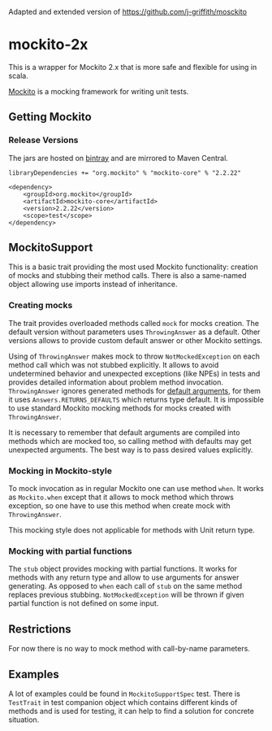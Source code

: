 Adapted and extended version of https://github.com/j-griffith/mosckito

# mockito-2x

This is a wrapper for Mockito 2.x that is more safe and flexible for using in scala.

[Mockito](http://site.mockito.org/) is a mocking framework for writing unit tests. 

## Getting Mockito 

### Release Versions

The jars are hosted on [bintray](https://bintray.com/mockito) and are mirrored to Maven Central.
  
```
libraryDependencies += "org.mockito" % "mockito-core" % "2.2.22"
```

```
<dependency>
    <groupId>org.mockito</groupId>
    <artifactId>mockito-core</artifactId>
    <version>2.2.22</version>
    <scope>test</scope>
</dependency>

```


## MockitoSupport

This is a basic trait providing the most used Mockito functionality: creation of mocks and stubbing their method calls. There is also a same-named object allowing use imports instead of inheritance.

### Creating mocks

The trait provides overloaded methods called ```mock``` for mocks creation. The default version without parameters uses ```ThrowingAnswer``` as a default. Other versions allows to provide custom default answer or other Mockito settings.

Using of ```ThrowingAnswer``` makes mock to throw ```NotMockedException``` on each method call which was not stubbed explicitly. It allows to avoid undetermined behavior and unexpected exceptions (like NPEs) in tests and provides detailed information about problem method invocation. ```ThrowingAnswer``` ignores generated methods for [default arguments](http://docs.scala-lang.org/sips/completed/named-and-default-arguments.html), for them it uses ```Answers.RETURNS_DEFAULTS``` which returns type default. It is impossible to use standard Mockito mocking methods for mocks created with ```ThrowingAnswer```. 

It is necessary to remember that default arguments are compiled into methods which are mocked too, so calling method with defaults may get unexpected arguments. The best way is to pass desired values explicitly.
     
### Mocking in Mockito-style      
            
To mock invocation as in regular Mockito one can use method ```when```. It works as ```Mockito.when``` except that it allows to mock method which throws exception, so one have to use this method when create mock with ```ThrowingAnswer```.
               
This mocking style does not applicable for methods with Unit return type.                  
 
### Mocking with partial functions

The ```stub``` object provides mocking with partial functions. It works for methods with any return type and allow to use arguments for answer generating. As opposed to ```when``` each call of ```stub``` on the same method replaces previous stubbing. ```NotMockedException``` will be thrown if given partial function is not defined on some input.

## Restrictions

For now there is no way to mock method with call-by-name parameters.

## Examples

A lot of examples could be found in ```MockitoSupportSpec``` test. There is ```TestTrait``` in test companion object which contains different kinds of methods and is used for testing, it can help to find a solution for concrete situation.  